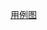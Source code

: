 [用例图](https://thumbnail0.baidupcs.com/thumbnail/89126f3251d6655bd46c367f003b8cf5?fid=2821728624-250528-647860006984091&time=1475899200&rt=sh&sign=FDTAER-DCb740ccc5511e5e8fedcff06b081203-iH6wI6zuds85f5FHSLDpYBQpkc0%3D&expires=8h&chkv=0&chkbd=0&chkpc=&dp-logid=6529200771066424982&dp-callid=0&size=c710_u400&quality=100)